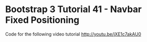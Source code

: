 Bootstrap 3 Tutorial 41 - Navbar Fixed Positioning
==================================================

Code for the following video tutorial http://youtu.be/jXE1c7akAU0
